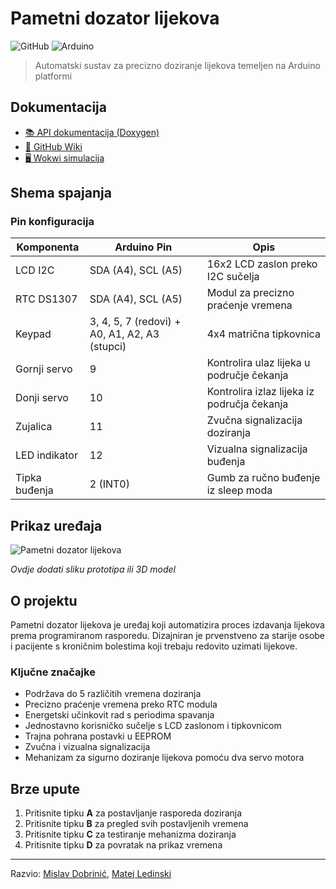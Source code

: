 # Pametni dozator lijekova

![GitHub](https://img.shields.io/github/license/mdobrini/RUS--PametniDozatorLjekova?style=flat-square)
![Arduino](https://img.shields.io/badge/Arduino-UNO-blue?style=flat-square&logo=arduino)

> Automatski sustav za precizno doziranje lijekova temeljen na Arduino platformi

## Dokumentacija

- [📚 API dokumentacija (Doxygen)](https://mdobrini.github.io/RUS--PametniDozatorLjekova/)
- [📖 GitHub Wiki](https://github.com/mdobrini/RUS--PametniDozatorLjekova/wiki)
- [🖥️ Wokwi simulacija](https://wokwi.com/projects/428213172579332097)

## Shema spajanja

### Pin konfiguracija

| Komponenta    | Arduino Pin                                   | Opis                                        |
| ------------- | --------------------------------------------- | ------------------------------------------- |
| LCD I2C       | SDA (A4), SCL (A5)                            | 16x2 LCD zaslon preko I2C sučelja           |
| RTC DS1307    | SDA (A4), SCL (A5)                            | Modul za precizno praćenje vremena          |
| Keypad        | 3, 4, 5, 7 (redovi) + A0, A1, A2, A3 (stupci) | 4x4 matrična tipkovnica                     |
| Gornji servo  | 9                                             | Kontrolira ulaz lijeka u područje čekanja   |
| Donji servo   | 10                                            | Kontrolira izlaz lijeka iz područja čekanja |
| Zujalica      | 11                                            | Zvučna signalizacija doziranja              |
| LED indikator | 12                                            | Vizualna signalizacija buđenja              |
| Tipka buđenja | 2 (INT0)                                      | Gumb za ručno buđenje iz sleep moda         |

## Prikaz uređaja

![Pametni dozator lijekova](https://example.com/path/to/your/image.jpg)

_Ovdje dodati sliku prototipa ili 3D model_

## O projektu

Pametni dozator lijekova je uređaj koji automatizira proces izdavanja lijekova prema programiranom rasporedu. Dizajniran je prvenstveno za starije osobe i pacijente s kroničnim bolestima koji trebaju redovito uzimati lijekove.

### Ključne značajke

- Podržava do 5 različitih vremena doziranja
- Precizno praćenje vremena preko RTC modula
- Energetski učinkovit rad s periodima spavanja
- Jednostavno korisničko sučelje s LCD zaslonom i tipkovnicom
- Trajna pohrana postavki u EEPROM
- Zvučna i vizualna signalizacija
- Mehanizam za sigurno doziranje lijekova pomoću dva servo motora

## Brze upute

1. Pritisnite tipku **A** za postavljanje rasporeda doziranja
2. Pritisnite tipku **B** za pregled svih postavljenih vremena
3. Pritisnite tipku **C** za testiranje mehanizma doziranja
4. Pritisnite tipku **D** za povratak na prikaz vremena

---

Razvio: [Mislav Dobrinić](https://github.com/mdobrini1), [Matej Ledinski](https://github.com)
